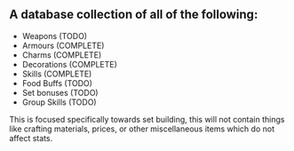 ﻿## A database collection of all of the following:

- Weapons (TODO)
- Armours (COMPLETE)
- Charms (COMPLETE)
- Decorations (COMPLETE)
- Skills (COMPLETE)
- Food Buffs (TODO)
- Set bonuses (TODO)
- Group Skills (TODO)

This is focused specifically towards set building, this will not contain things like crafting materials,
prices, or other miscellaneous items which do not affect stats.